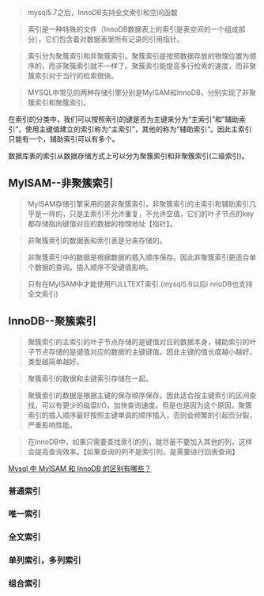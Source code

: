 
> mysql5.7之后，InnoDB支持全文索引和空间函数

> 索引是一种特殊的文件（InnoDB数据表上的索引是表空间的一个组成部分），它们包含着对数据表里所有记录的引用指针。

> 索引分为聚簇索引和非聚簇索引。聚簇索引是按照数据存放的物理位置为顺序的，而非聚簇索引就不一样了。聚簇索引能提高多行检索的速度，而非聚簇索引对于当行的检索很快。

> MYSQL中常见的两种存储引擎分别是MyISAM和InnoDB，分别实现了非聚簇索引和聚簇索引。

在索引的分类中，我们可以按照索引的键是否为主键来分为“主索引”和”辅助索引”，使用主键值建立的索引称为“主索引”，其他的称为“辅助索引”。因此主索引只能有一个，辅助索引可以有多个。    

数据库表的索引从数据存储方式上可以分为聚簇索引和非聚簇索引(二级索引)。

## MyISAM--非聚簇索引
> MyISAM存储引擎采用的是非聚簇索引，非聚簇索引的主索引和辅助索引几乎是一样的，只是主索引不允许重复，不允许空值，它们的叶子节点的key都存储指向键值对应的数据的物理地址【指针】。

> 非聚簇索引的数据表和索引表是分来存储的。

> 非聚簇索引中的数据是根据数据的插入顺序保存。因此非聚簇索引更适合单个数据的查询。插入顺序不受键值影响。

> 只有在MyISAM中才能使用FULLTEXT索引.(mysql5.6以后i nnoDB也支持全文索引)


## InnoDB--聚簇索引

> 聚簇索引的主索引的叶子节点存储的是键值对应的数据本身，辅助索引的叶子节点存储的是键值对应的数据的主键键值。因此主键的值长度越小越好，类型越简单越好。

> 聚簇索引的数据和主键索引存储在一起。

> 聚簇索引的数据是根据主键的保存顺序保存。因此适合按主键索引的区间查找，可以有更少的磁盘I/O，加快查询速度。但是也是因为这个原因，聚簇索引的插入顺序最好按照主键单调的顺序插入，否则会频繁的引起页分裂，严重影响性能。

> 在InnoDB中，如果只需要查找索引的列，就尽量不要加入其他的列，这样会提高查询效率。【如果查询的列不是索引列，是需要进行回表查询】

[Mysql 中 MyISAM 和 InnoDB 的区别有哪些？](https://www.zhihu.com/question/20596402)

### 普通索引

### 唯一索引

### 全文索引


### 单列索引，多列索引

### 组合索引
